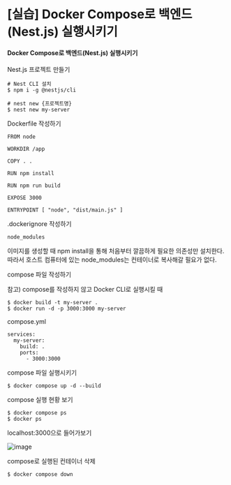 # [실습] Docker Compose로 백엔드(Nest.js) 실행시키기

#### Docker Compose로 백엔드(Nest.js) 실행시키기

Nest.js 프로젝트 만들기

```
# Nest CLI 설치
$ npm i -g @nestjs/cli

# nest new {프로젝트명}
$ nest new my-server
```





Dockerfile 작성하기

```
FROM node

WORKDIR /app

COPY . .

RUN npm install

RUN npm run build

EXPOSE 3000

ENTRYPOINT [ "node", "dist/main.js" ]
```





.dockerignore 작성하기

```
node_modules
```

이미지를 생성할 때 npm install을 통해 처음부터 깔끔하게 필요한 의존성만 설치한다. 따라서 호스트 컴퓨터에 있는 node_modules는 컨테이너로 복사해갈 필요가 없다. 





compose 파일 작성하기

참고) compose를 작성하지 않고 Docker CLI로 실행시킬 때

```
$ docker build -t my-server .
$ docker run -d -p 3000:3000 my-server
```



compose.yml

```
services:
  my-server:
    build: .
    ports:
      - 3000:3000
```



compose 파일 실행시키기

```
$ docker compose up -d --build
```





compose 실행 현황 보기

```
$ docker compose ps
$ docker ps
```





localhost:3000으로 들어가보기

![image](https://github.com/user-attachments/assets/b76763ad-0150-4650-a725-729960c7f93c)



compose로 실행된 컨테이너 삭제

```
$ docker compose down
```

